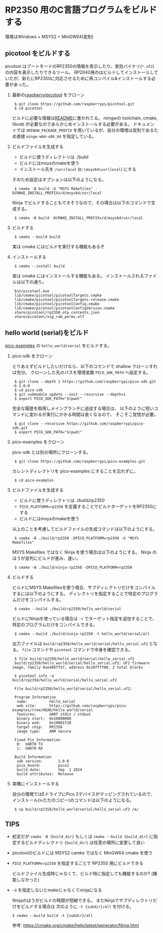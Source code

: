 # RP2350 用のC言語プログラムをビルドする

環境はWindows + MSYS2 + MinGW64(変則)

## picotool をビルドする

picotool はブートモードのRP2350の情報を表示したり、実効バイナリ(`*.uf2`)の内容を表示したりできるツール。
RP2040用のはビルドしてインストールしていたが、新たにRP2350に対応させるために再コンパイル&インストールする必要があった。

1. 最新の[raspberry/picotool](https://github.com/raspberrypi/picotool) をクローン

        $ git clone https://github.com/raspberrypi/picotool.git
        $ cd picotool

    ビルドに必要な情報は[README](https://github.com/raspberrypi/picotool?tab=readme-ov-file#for-windows-with-mingw-in-msys2)に書かれてる。
    mingwの toolchain, cmake, libusb が必要なのであらかじめインストールする必要がある。
    ドキュメントでは `$MINGW_PACKAGE_PREFIX` を用いているが、自分の環境は変則であるため直接 `mingw-w64-x86_64` を指定している。

2. ビルドファイルを生成する

    *   ビルドに使うディレクトリは ./build
    *   ビルドにはmsysのmakeを使う
    *   インストール先を `/usr/local` (`D:\msys64\usr\local`) にする

    そのため設定はオプションは以下のようになる。

        $ cmake -B build -G "MSYS Makefiles" -DCMAKE_INSTALL_PREFIX=/d/msys64/usr/local

    Ninja でビルドすることもできそうなので、その場合は以下のコマンドで生成する。

        $ cmake -B build -DCMAKE_INSTALL_PREFIX=/d/msys64/usr/local

3. ビルドする

        $ cmake --build build

    実は cmake にはビルドを実行する機能もあるぞ

4. インストールする

        $ cmake --install build

    実は cmake にはインストールする機能もある。
    インストールされるファイルは以下の通り。

        bin/picotool.exe
        lib/cmake/picotool/picotoolTargets.cmake
        lib/cmake/picotool/picotoolTargets-release.cmake
        lib/cmake/picotool/picotoolConfig.cmake
        lib/cmake/picotool/picotoolConfigVersion.cmake
        share/picotool/rp2350_otp_contents.json
        share/picotool/xip_ram_perms.elf

## hello world (serial)をビルド

[pico-examples](https://github.com/raspberrypi/pico-examples) の `hello_world/serial` をビルドする。

1. pico-sdk をクローン

    とりあえずビルドしたいだけなら、以下のコマンドで shallow クローンすれば充分。
    クローンした先のパスを環境変数 `PICO_SDK_PATH` へ設定する。

        $ git clone --depth 1 https://github.com/raspberrypi/pico-sdk.git -b 2.0.0
        $ cd pico-sdk
        $ git submodule update --init --recursive --depth=1
        $ export PICO_SDK_PATH="$(pwd)"

    完全な履歴を取得しメインブランチに追従する場合は、
    以下のように短いコマンドに変わるが実行にかかる時間は長くなるので、
    そこそこ覚悟が必要。

        $ git clone --recursive https://github.com/raspberrypi/pico-sdk.git
        $ export PICO_SDK_PATH="$(pwd)"

2. pico-examples をクローン

    pico-sdk とは別の場所にクローンする。

        $ git clone https://github.com/raspberrypi/pico-examples.git

    カレントディレクトリを pico-examples にすることを忘れずに。

        $ cd pico-examples

3. ビルドファイルを生成する

    *   ビルドに使うディレクトリは ./build/rp2350
    *   `PICO_PLATFORM=rp2350` を定義することでビルドターゲットをRP2350にする
    *   ビルドにはmsysのmakeを使う

    以上のことを考慮してビルドファイルの生成コマンドは以下のようにする。

        $ cmake -B ./build/rp2350 -DPICO_PLATFORM=rp2350 -G "MSYS Makefiles"

    MSYS Makefiles ではなく Ninja を使う場合は以下のようにする。
    Ninja のほうが並列にビルドが進み、速い。

        $ cmake -B ./build/ninja-rp2350 -DPICO_PLATFORM=rp2350

4. ビルドする

    ビルドにMSYS Makefilesを使う場合、サブディレクトリだけをコンパイルするには以下のようにする。
    ディレクトリを指定することで特定のプログラムだけをコンパイルする。

        $ cmake --build ./build/rp2350/hello_world/serial

    ビルドにNinjaを使っている場合は `-t` でターゲット指定を追加することで、特定のプログラムだけをコンパイルできる。

        $ cmake --build ./build/ninja-rp2350 -t hello_world/serial/all

    出力ファイルは `build/rp2350/hello_world/serial/hello_serial.uf2` となる。
    `file` コマンドや `picotool` コマンドで中身を確認できる。

        $ file build/rp2350/hello_world/serial/hello_serial.uf2
        build/rp2350/hello_world/serial/hello_serial.uf2: UF2 firmware image, family 0xe48bff57, address 0x10ffff00, 2 total blocks

        $ picotool info -a build/rp2350/hello_world/serial/hello_serial.uf2

        File build/rp2350/hello_world/serial/hello_serial.uf2:

        Program Information
         name:          hello_serial
         web site:      https://github.com/raspberrypi/pico-examples/tree/HEAD/hello_world/serial
         features:      UART stdin / stdout
         binary start:  0x10000000
         binary end:    0x10001f20
         target chip:   RP2350
         image type:    ARM Secure

        Fixed Pin Information
         0:  UART0 TX
         1:  UART0 RX

        Build Information
         sdk version:       2.0.0
         pico_board:        pico2
         build date:        Sep  1 2024
         build attributes:  Release

5. 実機にインストールする

    自分の環境ではEドライブにPico 2デバイスがマッピングされているので、
    インストール(≒ただのコピー)のコマンドは以下のようになる。

        $ cp build/rp2350/hello_world/serial/hello_serial.uf2 /e/

## TIPS

*   蛇足だが `cmake -B {build_dir}` もしくは `cmake --build {build_dir}` に指定するビルドディレクトリ `{build_dir}` は任意の場所に変更して良い
*   picotoolのビルドには MSYS2 camke ではなく MinGW64 cmake を使う
*   `PICO_PLATFORM=rp2350` を指定することで RP2350 用にビルドできる

    ビルドファイル生成時じゃなくて、ビルド時に指定しても機能するのか? (機能しなかった)

*   `-G` を指定しないとmakeじゃなくてninjaになる

    Ninjaのほうがビルドの時間が短縮できる。
    またNinjaでサブディレクトリだけをビルドする場合は
    次のように `-t {subdir}/all` を付ける。

        $ cmake --build build -t {subdir}/all

    参考: https://cmake.org/cmake/help/latest/generator/Ninja.html
